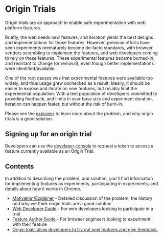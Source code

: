 # Origin Trials
Origin trials are an approach to enable safe experimentation with web platform features.

Briefly, the web needs new features, and iteration yields the best designs and implementations for those features. However, previous efforts have seen experiments prematurely become de-facto standards, with browser vendors scrambling to implement the features, and web developers coming to rely on these features. These experimental features became burned-in, and resistant to change (or removal), even though better implementations were identified/available.

One of the root causes was that experimental features were available too widely, and thus usage grew unchecked as a result. Ideally, it should be easier to expose and iterate on new features, but reliably limit the experimental population. With a test population of developers committed to providing feedback, and limits in user base size and experiment duration, iteration can happen faster, but without the risk of burn-in.

Please see the [explainer](explainer.md) to learn more about the problem, and why origin trials is a good solution.

## Signing up for an origin trial
Developers can use the [developer console](https://developers.chrome.com/origintrials/) to request a token to access a feature currently available as an Origin Trial.

## Contents
In addition to describing the problem, and solution, you'll find information for implementing features as experiments, participating in experiments, and details about how it works in Chrome.

* [Motivation/Explainer](explainer.md) - Detailed discussion of the problem, the history and why we think origin trials are a good solution
* [Web Developer Guide](developer-guide.md) - For web developers looking to participate in a trial
* [Feature Author Guide](https://dev.chromium.org/blink/origin-trials/running-an-origin-trial) - For browser engineers looking to experiment with their feature
* [Origin trials allow developers to try out new features and give feedback.](https://developer.chrome.com/origintrials/#/trials/active)
